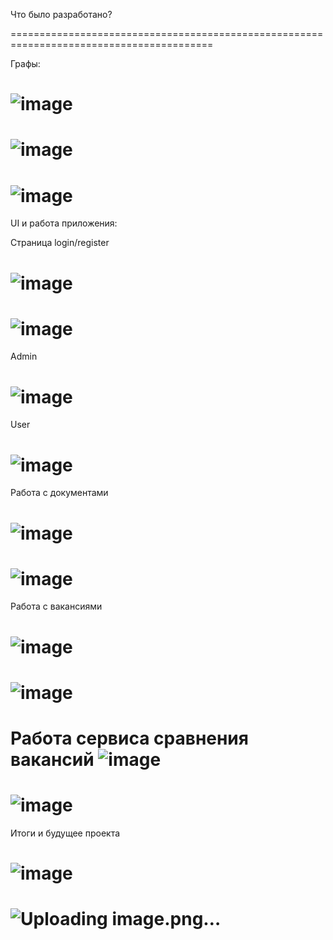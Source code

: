 Что было разработано?

=========================================================================================

Графы:

![image](https://github.com/user-attachments/assets/5d416238-8714-4ed9-b0d5-94d965ba2988)
=========================================================================================
![image](https://github.com/user-attachments/assets/40e1d9d1-57c0-48c1-a53e-44266864cc54)
=========================================================================================
![image](https://github.com/user-attachments/assets/7357ab22-42b2-4dcc-93db-621a242838a4)
=========================================================================================

UI и работа приложения:

Страница login/register

![image](https://github.com/user-attachments/assets/90c92cfc-5f6d-4617-bdec-4b6098c3782e)
=========================================================================================
![image](https://github.com/user-attachments/assets/4817be8b-30a4-4db4-9976-b58a6fd3b6e0)
=========================================================================================

Admin

![image](https://github.com/user-attachments/assets/59f92dd6-9f09-4e4c-b73c-c1d6d3538898)
=========================================================================================
User

![image](https://github.com/user-attachments/assets/6ba36f58-7ac6-4d99-be50-e007e72543a1)
=========================================================================================

Работа с документами

![image](https://github.com/user-attachments/assets/d664b83b-a140-44a7-b109-2bf13711bec3)
=========================================================================================
![image](https://github.com/user-attachments/assets/323e05ba-2aba-4c37-8ea5-0aef861d2f93)
=========================================================================================

Работа с вакансиями

![image](https://github.com/user-attachments/assets/9fc007c9-635c-4ee0-b7fc-59e07549611c)
=========================================================================================
![image](https://github.com/user-attachments/assets/e6c56e96-6b51-4fa0-92d5-1a442c98f228)
=========================================================================================

Работа сервиса сравнения вакансий
![image](https://github.com/user-attachments/assets/b44ec94b-84ab-40bd-8304-1f9d1dcd62e2)
=========================================================================================
![image](https://github.com/user-attachments/assets/26ecde23-2598-44f1-95cf-be2c50b5c4f4)
=========================================================================================

Итоги и будущее проекта

![image](https://github.com/user-attachments/assets/9a4901c3-8b52-4cf8-b284-ad852534f653)
=========================================================================================
![Uploading image.png…]()
=========================================================================================




















